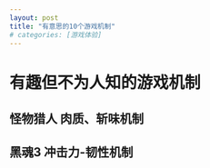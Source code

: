 ```yaml
---
layout: post
title: "有意思的10个游戏机制"
# categories: [游戏体验]
---
```


# 有趣但不为人知的游戏机制


## 怪物猎人 肉质、斩味机制


## 黑魂3 冲击力-韧性机制

